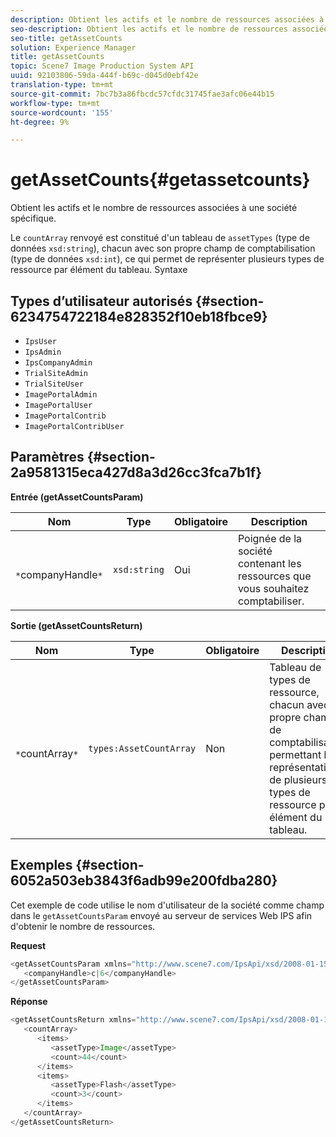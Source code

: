 ```yaml
---
description: Obtient les actifs et le nombre de ressources associées à une société spécifique.
seo-description: Obtient les actifs et le nombre de ressources associées à une société spécifique.
seo-title: getAssetCounts
solution: Experience Manager
title: getAssetCounts
topic: Scene7 Image Production System API
uuid: 92103806-59da-444f-b69c-d045d0ebf42e
translation-type: tm+mt
source-git-commit: 7bc7b3a86fbcdc57cfdc31745fae3afc06e44b15
workflow-type: tm+mt
source-wordcount: '155'
ht-degree: 9%

---
```



# getAssetCounts{#getassetcounts}

Obtient les actifs et le nombre de ressources associées à une société spécifique.

Le `countArray` renvoyé est constitué d&#39;un tableau de `assetTypes` (type de données `xsd:string`), chacun avec son propre champ de comptabilisation (type de données `xsd:int`), ce qui permet de représenter plusieurs types de ressource par élément du tableau.
Syntaxe

## Types d’utilisateur autorisés {#section-6234754722184e828352f10eb18fbce9}

* `IpsUser`
* `IpsAdmin`
* `IpsCompanyAdmin`
* `TrialSiteAdmin`
* `TrialSiteUser`
* `ImagePortalAdmin`
* `ImagePortalUser`
* `ImagePortalContrib`
* `ImagePortalContribUser`

## Paramètres {#section-2a9581315eca427d8a3d26cc3fca7b1f}

**Entrée (getAssetCountsParam)**

| Nom | Type | Obligatoire | Description |
|---|---|---|---|
| ` *`companyHandle`*` | `xsd:string` | Oui | Poignée de la société contenant les ressources que vous souhaitez comptabiliser. |

**Sortie (getAssetCountsReturn)**

| Nom | Type | Obligatoire | Description |
|---|---|---|---|
| ` *`countArray`*` | `types:AssetCountArray` | Non | Tableau de types de ressource, chacun avec son propre champ de comptabilisation, permettant la représentation de plusieurs types de ressource par élément du tableau. |

## Exemples {#section-6052a503eb3843f6adb99e200fdba280}

Cet exemple de code utilise le nom d&#39;utilisateur de la société comme champ dans le `getAssetCountsParam` envoyé au serveur de services Web IPS afin d&#39;obtenir le nombre de ressources.

**Request**

```java
<getAssetCountsParam xmlns="http://www.scene7.com/IpsApi/xsd/2008-01-15">
   <companyHandle>c|6</companyHandle>
</getAssetCountsParam>
```

**Réponse**

```java
<getAssetCountsReturn xmlns="http://www.scene7.com/IpsApi/xsd/2008-01-15">
   <countArray>
      <items>
         <assetType>Image</assetType>
         <count>44</count>
      </items>
      <items>
         <assetType>Flash</assetType>
         <count>3</count>
      </items>
   </countArray>
</getAssetCountsReturn>
```

